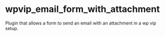 # wpvip_email_form_with_attachment
Plugin that allows a form to send an email with an attachment in a wp vip setup.
